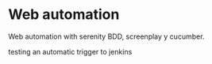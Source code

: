 # Web automation

Web automation with serenity BDD, screenplay y cucumber.

testing an automatic trigger to jenkins
